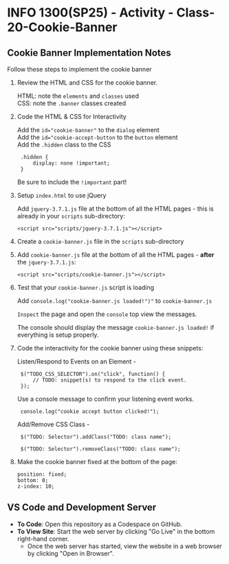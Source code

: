# INFO 1300(SP25) - Activity - Class-20-Cookie-Banner

## Cookie Banner Implementation Notes

Follow these steps to implement the cookie banner

1. Review the HTML and CSS for the cookie banner.
   
   HTML: note the `elements` and `classes` used<br>
   CSS:  note the `.banner` classes created<br>

2. Code the HTML & CSS for Interactivity

    Add the `id="cookie-banner"` to the `dialog` element <br>
    Add the `id="cookie-accept-button` to the `button` element <br>
    Add the `.hidden` class to the CSS

        .hidden {
            display: none !important;
        }

    Be sure to include the `!important` part!

3.  Setup `index.html` to use jQuery
   
    Add `jquery-3.7.1.js` file at the bottom of all the HTML pages - this is already in your `scripts` sub-directory:
   
     `<script src="scripts/jquery-3.7.1.js"></script>`

4.  Create a `cookie-banner.js` file in the `scripts` sub-directory

5.  Add `cookie-banner.js` file at the bottom of all the HTML pages - **after** the `jquery-3.7.1.js`:
   
     `<script src="scripts/cookie-banner.js"></script>`

6. Test that your `cookie-banner.js` script is loading

    Add `console.log("cookie-banner.js loaded!")"` to `cookie-banner.js`

    `Inspect` the page and open the `console` top view the messages.

    The console should display the message `cookie-banner.js loaded!` if everything is setup properly.

7. Code the interactivity for the cookie banner using these snippets:

    Listen/Respond to Events on an Element -

        $("TODO_CSS_SELECTOR").on("click", function() {
            // TODO: snippet(s) to respond to the click event.
        });

    Use a console message to confirm your listening event works.

        console.log("cookie accept button clicked!");

    Add/Remove CSS Class - 

        $("TODO: Selector").addClass("TODO: class name");

        $("TODO: Selector").removeClass("TODO: class name");

8.  Make the cookie banner fixed at the bottom of the page:

    `position: fixed;`<br>
    `bottom: 0;`<br>
    `z-index: 10;`


## VS Code and Development Server

- **To Code**: Open this repository as a Codespace on GitHub.
- **To View Site**: Start the web server by clicking "Go Live" in the bottom right-hand corner.
  - Once the web server has started, view the website in a web browser by clicking "Open in Browser".
